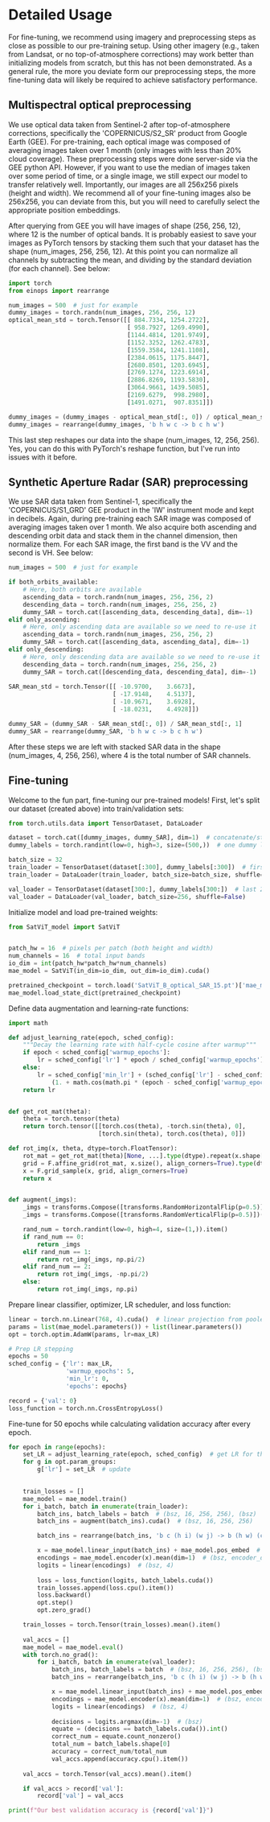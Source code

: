 # Detailed Usage
For fine-tuning, we recommend using imagery and preprocessing steps as close as possible to our pre-training setup. Using other imagery (e.g., taken from Landsat, or no top-of-atmosphere corrections) may work better than initializing models from scratch, but this has not been demonstrated. As a general rule, the more you deviate form our preprocessing steps, the more fine-tuning data will likely be required to achieve satisfactory performance.

## Multispectral optical preprocessing
We use optical data taken from Sentinel-2 after top-of-atmosphere corrections, specifically the 'COPERNICUS/S2_SR' product from Google Earth  (GEE). For pre-training, each optical image was composed of averaging images taken over 1 month (only images with less than 20% cloud coverage). These preprocessing steps were done server-side via the GEE python API. However, if you want to use the median of images taken over some period of time, or a single image, we still expect our model to transfer relatively well. Importantly, our images are all 256x256 pixels (height and width). We recommend all of your fine-tuning images also be 256x256, you can deviate from this, but you will need to carefully select the appropriate position embeddings.

After querying from GEE you will have images of shape (256, 256, 12), where 12 is the number of optical bands. It is probably easiest to save your images as PyTorch tensors by stacking them such that your dataset has the shape (num_images, 256, 256, 12). At this point you can normalize all channels by subtracting the mean, and dividing by the standard deviation (for each channel). See below:

```python
import torch
from einops import rearrange

num_images = 500  # just for example
dummy_images = torch.randn(num_images, 256, 256, 12)
optical_mean_std = torch.Tensor([[ 884.7334, 1254.2722],
                                 [ 958.7927, 1269.4990],
                                 [1144.4814, 1201.9749],
                                 [1152.3252, 1262.4783],
                                 [1559.3584, 1241.1108],
                                 [2384.0615, 1175.8447],
                                 [2680.8501, 1203.6945],
                                 [2769.1274, 1223.6914],
                                 [2886.8269, 1193.5830],
                                 [3064.9661, 1439.5085],
                                 [2169.6279,  998.2980],
                                 [1491.0271,  907.8351]])

dummy_images = (dummy_images - optical_mean_std[:, 0]) / optical_mean_std[:, 1]
dummy_images = rearrange(dummy_images, 'b h w c -> b c h w')
```

This last step reshapes our data into the shape (num_images, 12, 256, 256). Yes, you can do this with PyTorch's reshape function, but I've run into issues with it before.

## Synthetic Aperture Radar (SAR) preprocessing

We use SAR data taken from Sentinel-1, specifically the 'COPERNICUS/S1_GRD' GEE product in the 'IW' instrument mode and kept in decibels. Again, during pre-training each SAR image was composed of averaging images taken over 1 month. We also acquire both ascending and descending orbit data and stack them in the channel dimension, then normalize them. For each SAR image, the first band is the VV and the second is VH. See below:

```python
num_images = 500  # just for example

if both_orbits_available:
    # Here, both orbits are available
    ascending_data = torch.randn(num_images, 256, 256, 2)
    descending_data = torch.randn(num_images, 256, 256, 2)
    dummy_SAR = torch.cat([ascending_data, descending_data], dim=-1)
elif only_ascending:
    # Here, only ascending data are available so we need to re-use it
    ascending_data = torch.randn(num_images, 256, 256, 2)
    dummy_SAR = torch.cat([ascending_data, ascending_data], dim=-1)
elif only_descending:
    # Here, only descending data are available so we need to re-use it
    descending_data = torch.randn(num_images, 256, 256, 2)
    dummy_SAR = torch.cat([descending_data, descending_data], dim=-1)
    
SAR_mean_std = torch.Tensor([[ -10.9700,    3.6673],
                             [ -17.9148,    4.5137],
                             [ -10.9671,    3.6928],
                             [ -18.0231,    4.4928]])

dummy_SAR = (dummy_SAR - SAR_mean_std[:, 0]) / SAR_mean_std[:, 1]
dummy_SAR = rearrange(dummy_SAR, 'b h w c -> b c h w')
```

After these steps we are left with stacked SAR data in the shape (num_images, 4, 256, 256), where 4 is the total number of SAR channels.

## Fine-tuning

Welcome to the fun part, fine-tuning our pre-trained models! First, let's split our dataset (created above) into train/validation sets:
```python
from torch.utils.data import TensorDataset, DataLoader

dataset = torch.cat([dummy_images, dummy_SAR], dim=1)  # concatenate/stack imagery along the channel dimension
dummy_labels = torch.randint(low=0, high=3, size=(500,))  # one dummy label per image

batch_size = 32
train_loader = TensorDataset(dataset[:300], dummy_labels[:300])  # first 300 images in train
train_loader = DataLoader(train_loader, batch_size=batch_size, shuffle=True)

val_loader = TensorDataset(dataset[300:], dummy_labels[300:])  # last 200 images in validation
val_loader = DataLoader(val_loader, batch_size=256, shuffle=False)

```

Initialize model and load pre-trained weights:
```python
from SatViT_model import SatViT


patch_hw = 16  # pixels per patch (both height and width)
num_channels = 16  # total input bands
io_dim = int(patch_hw*patch_hw*num_channels)
mae_model = SatViT(in_dim=io_dim, out_dim=io_dim).cuda()

pretrained_checkpoint = torch.load('SatViT_B_optical_SAR_15.pt')['mae_model']
mae_model.load_state_dict(pretrained_checkpoint)
```

Define data augmentation and learning-rate functions:

```python
import math

def adjust_learning_rate(epoch, sched_config):
    """Decay the learning rate with half-cycle cosine after warmup"""
    if epoch < sched_config['warmup_epochs']:
        lr = sched_config['lr'] * epoch / sched_config['warmup_epochs'] 
    else:
        lr = sched_config['min_lr'] + (sched_config['lr'] - sched_config['min_lr']) * 0.5 * \
            (1. + math.cos(math.pi * (epoch - sched_config['warmup_epochs']) / (sched_config['epochs'] - sched_config['warmup_epochs'])))
    return lr


def get_rot_mat(theta):
    theta = torch.tensor(theta)
    return torch.tensor([[torch.cos(theta), -torch.sin(theta), 0],
                         [torch.sin(theta), torch.cos(theta), 0]])

def rot_img(x, theta, dtype=torch.FloatTensor):
    rot_mat = get_rot_mat(theta)[None, ...].type(dtype).repeat(x.shape[0],1,1)
    grid = F.affine_grid(rot_mat, x.size(), align_corners=True).type(dtype)
    x = F.grid_sample(x, grid, align_corners=True)
    return x


def augment(_imgs):
    _imgs = transforms.Compose([transforms.RandomHorizontalFlip(p=0.5)])(_imgs)
    _imgs = transforms.Compose([transforms.RandomVerticalFlip(p=0.5)])(_imgs)

    rand_num = torch.randint(low=0, high=4, size=(1,)).item()
    if rand_num == 0:
        return _imgs
    elif rand_num == 1:
        return rot_img(_imgs, np.pi/2)
    elif rand_num == 2:
        return rot_img(_imgs, -np.pi/2)
    else:
        return rot_img(_imgs, np.pi)
```

Prepare linear classifier, optimizer, LR scheduler, and loss function:
```python
linear = torch.nn.Linear(768, 4).cuda()  # linear projection from pooled representations to class logits
params = list(mae_model.parameters()) + list(linear.parameters())
opt = torch.optim.AdamW(params, lr=max_LR)

# Prep LR stepping
epochs = 50
sched_config = {'lr': max_LR,
                'warmup_epochs': 5,
                'min_lr': 0,
                'epochs': epochs}

record = {'val': 0}
loss_function = torch.nn.CrossEntropyLoss()
```

Fine-tune for 50 epochs while calculating validation accuracy after every epoch.
```python
for epoch in range(epochs):
    set_LR = adjust_learning_rate(epoch, sched_config)  # get LR for this epoch
    for g in opt.param_groups:
        g['lr'] = set_LR  # update

    
    train_losses = []
    mae_model = mae_model.train()
    for i_batch, batch in enumerate(train_loader):
        batch_ins, batch_labels = batch  # (bsz, 16, 256, 256), (bsz)
        batch_ins = augment(batch_ins).cuda()  # (bsz, 16, 256, 256)

        batch_ins = rearrange(batch_ins, 'b c (h i) (w j) -> b (h w) (c i j)', i=16, j=16)  # (bsz, 256, in_dim)

        x = mae_model.linear_input(batch_ins) + mae_model.pos_embed  # (bsz, 256, encoder_dim)
        encodings = mae_model.encoder(x).mean(dim=1)  # (bsz, encoder_dim)
        logits = linear(encodings)  # (bsz, 4)
        
        loss = loss_function(logits, batch_labels.cuda())
        train_losses.append(loss.cpu().item())
        loss.backward()
        opt.step()
        opt.zero_grad()

    train_losses = torch.Tensor(train_losses).mean().item()
    
    val_accs = []
    mae_model = mae_model.eval()
    with torch.no_grad():
        for i_batch, batch in enumerate(val_loader):
            batch_ins, batch_labels = batch  # (bsz, 16, 256, 256), (bsz)
            batch_ins = rearrange(batch_ins, 'b c (h i) (w j) -> b (h w) (c i j)', i=16, j=16)  # (bsz, 256, 16*16*16)

            x = mae_model.linear_input(batch_ins) + mae_model.pos_embed  # (bsz, 256, encoder_dim)
            encodings = mae_model.encoder(x).mean(dim=1)  # (bsz, encoder_dim)
            logits = linear(encodings)  # (bsz, 4)
            
            decisions = logits.argmax(dim=-1)  # (bsz)
            equate = (decisions == batch_labels.cuda()).int()
            correct_num = equate.count_nonzero()
            total_num = batch_labels.shape[0]
            accuracy = correct_num/total_num
            val_accs.append(accuracy.cpu().item())
            
    val_accs = torch.Tensor(val_accs).mean().item()

    if val_accs > record['val']:
        record['val'] = val_accs

print(f"Our best validation accuracy is {record['val']}")
```